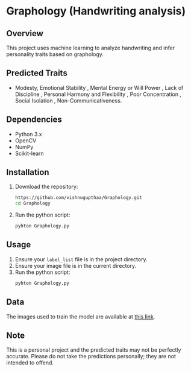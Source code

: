 # Graphology (Handwriting analysis)
## Overview

This project uses machine learning to analyze handwriting and infer personality traits based on graphology.

## Predicted Traits

- Modesty, Emotional Stability
, Mental Energy or Will Power
, Lack of Discipline
, Personal Harmony and Flexibility
, Poor Concentration
, Social Isolation
, Non-Communicativeness.

## Dependencies

- Python 3.x
- OpenCV
- NumPy
- Scikit-learn

## Installation

1. Download the repository:
    ```sh
    https://github.com/vishnugupthaa/Graphology.git
    cd Graphology
    ```
2. Run the python script:
   ```sh
   pyhton Graphology.py
   ```


## Usage

1. Ensure your `label_list` file is in the project directory.
2. Ensure your image file is in the current directory.
3. Run the python script:
   ```sh
   pyhton Graphology.py
   ```
## Data

The images used to train the model are available at [this link](https://drive.proton.me/urls/CCFB5R73RG#XUfhPiyr8ZBM).

## Note

This is a personal project and the predicted traits may not be perfectly accurate. Please do not take the predictions personally; they are not intended to offend.

